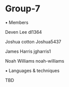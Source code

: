 # Group-7
• Members

Deven Lee       dl1364

Joshua cotton    Joshua5437

James Harris     jgharris1

Noah Williams    noah-williams

• Languages & techniques

TBD
